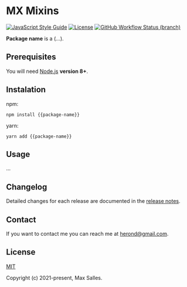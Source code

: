 # MX Mixins

[![JavaScript Style Guide](https://img.shields.io/badge/code_style-standard-brightgreen.svg)](https://standardjs.com)
[![License](https://img.shields.io/github/license/maxsalles/node-app-template.svg)](LICENSE.md)
[![GitHub Workflow Status (branch)](https://img.shields.io/github/workflow/status/maxsalles/node-app-template/test/master)](https://github.com/maxsalles/node-app-template/actions?query=workflow%3Alint+branch%3Amaster)

**Package name** is a (...).

## Prerequisites

You will need [Node.js](https://nodejs.org/) **version 8+**.

## Instalation

npm:

```
npm install {{package-name}}
```

yarn:

```
yarn add {{package-name}}
```

## Usage

...

## Changelog

Detailed changes for each release are documented in the [release notes](https://github.com/maxsalles/node-app-template/releases).

## Contact

If you want to contact me you can reach me at <herond@gmail.com>.

## License

[MIT](LICENSE.md)

Copyright (c) 2021-present, Max Salles.
